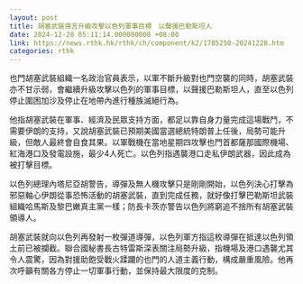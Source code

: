 ```yaml
---
layout: post
title: 胡塞武裝揚言升級攻擊以色列軍事目標　以聲援巴勒斯坦人
date: 2024-12-28 05:11:14.000000000 +08:00
link: https://news.rthk.hk/rthk/ch/component/k2/1785250-20241228.htm
categories: rthk
---
```


也門胡塞武裝組織一名政治官員表示，以軍不斷升級對也門空襲的同時，胡塞武裝亦不甘示弱，會繼續升級攻擊以色列的軍事目標，以聲援巴勒斯坦人，直至以色列停止圍困加沙及停止在地帶內進行種族滅絕行為。

他指胡塞武裝在軍事、經濟及民眾支持方面，都足以靠自身力量完成這場戰鬥，不需要伊朗的支持，又說胡塞武裝已預期美國當選總統特朗普上任後，局勢可能升級，但敵人最終會自食其果。以軍戰機在當地星期四攻擊也門首都薩那國際機場、紅海港口及發電設施，最少4人死亡。以色列指遇襲港口走私伊朗武器，因此成為被打擊目標。

以色列總理內塔尼亞胡警告，導彈及無人機攻擊只是剛剛開始，以色列決心打擊為邪惡軸心伊朗從事恐怖活動的胡塞武裝，直到完成任務，就好像打擊巴勒斯坦武裝組織哈馬斯及黎巴嫩真主黨一樣；防長卡茨亦警告以色列將窮追不捨所有胡塞武裝領導人。

胡塞武裝就向以色列再發射一枚彈道導彈，以色列軍方指這枚導彈在抵達以色列領土前已被攔截。聯合國秘書長古特雷斯深表關注局勢升級，指機場及港口遇襲尤其令人震驚，因為對援助飽受戰火蹂躪的也門的人道主義行動，構成嚴重風險。他再次呼籲有關各方停止一切軍事行動，並保持最大限度的克制。
